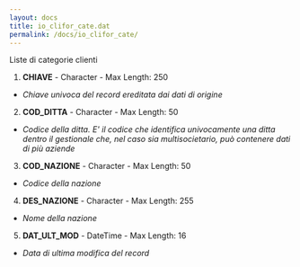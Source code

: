 ```yaml
---
layout: docs
title: io_clifor_cate.dat
permalink: /docs/io_clifor_cate/
---
```


Liste di categorie clienti

1. **CHIAVE** - Character - Max Length: 250
  * *Chiave univoca del record ereditata dai dati di origine*
2. **COD_DITTA** - Character - Max Length: 50
  * *Codice della ditta. E' il codice che identifica univocamente una ditta dentro il gestionale che, nel caso sia multisocietario, può contenere dati di più aziende*
3. **COD_NAZIONE** - Character - Max Length: 50
  * *Codice della nazione*
4. **DES_NAZIONE** - Character - Max Length: 255
  * *Nome della nazione*
5. **DAT_ULT_MOD** - DateTime - Max Length: 16
  * *Data di ultima modifica del record*


